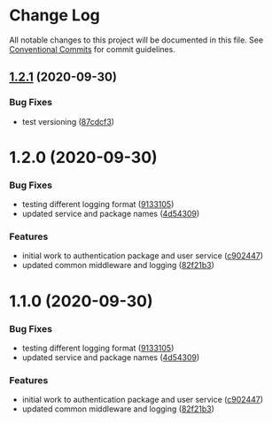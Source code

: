 # Change Log

All notable changes to this project will be documented in this file.
See [Conventional Commits](https://conventionalcommits.org) for commit guidelines.

## [1.2.1](https://github.com/chrishontoir/finance_system/compare/@chrishontoir/fs-common@1.2.0...@chrishontoir/fs-common@1.2.1) (2020-09-30)


### Bug Fixes

* test versioning ([87cdcf3](https://github.com/chrishontoir/finance_system/commit/87cdcf3a6a38316a08ed2772c0232ab1991ab9d3))





# 1.2.0 (2020-09-30)


### Bug Fixes

* testing different logging format ([9133105](https://github.com/chrishontoir/finance_system/commit/9133105555c72000ca85ebbeb264ec04af68e869))
* updated service and package names ([4d54309](https://github.com/chrishontoir/finance_system/commit/4d543095deb8ae3833f4462fbce32eb454cd4108))


### Features

* initial work to authentication package and user service ([c902447](https://github.com/chrishontoir/finance_system/commit/c902447f2c1aeda6419107b758505b68107e8b7c))
* updated common middleware and logging ([82f21b3](https://github.com/chrishontoir/finance_system/commit/82f21b363b514f5316ac25c94293f77b74ff36a4))





# 1.1.0 (2020-09-30)


### Bug Fixes

* testing different logging format ([9133105](https://github.com/chrishontoir/finance_system/commit/9133105555c72000ca85ebbeb264ec04af68e869))
* updated service and package names ([4d54309](https://github.com/chrishontoir/finance_system/commit/4d543095deb8ae3833f4462fbce32eb454cd4108))


### Features

* initial work to authentication package and user service ([c902447](https://github.com/chrishontoir/finance_system/commit/c902447f2c1aeda6419107b758505b68107e8b7c))
* updated common middleware and logging ([82f21b3](https://github.com/chrishontoir/finance_system/commit/82f21b363b514f5316ac25c94293f77b74ff36a4))

